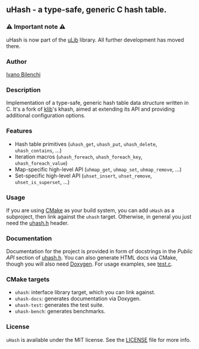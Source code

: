 ## uHash - a type-safe, generic C hash table.

### ⚠️ Important note ⚠️

uHash is now part of the [uLib](https://github.com/IvanoBilenchi/ulib) library. All further development has moved there.

### Author

[Ivano Bilenchi](https://ivanobilenchi.com)

### Description

Implementation of a type-safe, generic hash table data structure written in C.
It's a fork of [klib](https://github.com/attractivechaos/klib)'s khash, aimed
at extending its API and providing additional configuration options.

### Features

- Hash table primitives (`uhash_get`, `uhash_put`, `uhash_delete`, `uhash_contains`, ...)
- Iteration macros (`uhash_foreach`, `uhash_foreach_key`, `uhash_foreach_value`)
- Map-specific high-level API (`uhmap_get`, `uhmap_set`, `uhmap_remove`, ...)
- Set-specific high-level API (`uhset_insert`, `uhset_remove`, `uhset_is_superset`, ...)

### Usage

If you are using [CMake](https://cmake.org) as your build system, you can add `uHash` as
a subproject, then link against the `uhash` target. Otherwise, in general you just need
the [uhash.h](include/uhash.h) header.

### Documentation

Documentation for the project is provided in form of docstrings in the *Public API* section
of [uhash.h](include/uhash.h). You can also generate HTML docs via CMake, though you will
also need [Doxygen](http://www.doxygen.nl). For usage examples, see [test.c](test/test.c).

### CMake targets

- `uhash`: interface library target, which you can link against.
- `uhash-docs`: generates documentation via Doxygen.
- `uhash-test`: generates the test suite.
- `uhash-bench`: generates benchmarks.

### License

`uHash` is available under the MIT license. See the [LICENSE](./LICENSE) file for more info.
